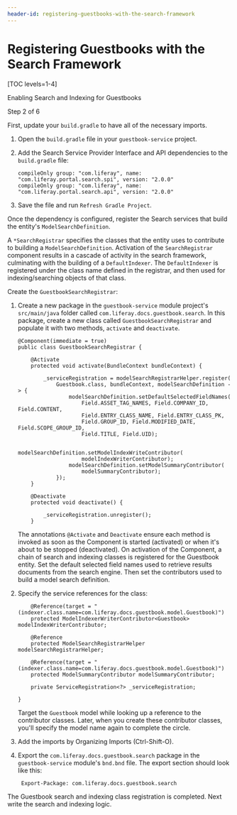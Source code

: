 ```yaml
---
header-id: registering-guestbooks-with-the-search-framework
---
```


# Registering Guestbooks with the Search Framework

[TOC levels=1-4]

<div class="learn-path-step row">
    <p id="stepTitle">Enabling Search and Indexing for Guestbooks</p><p>Step 2 of 6</p>
</div>

First, update your `build.gradle` to have all of the necessary imports.

1.  Open the `build.gradle` file in your `guestbook-service` project.

2.  Add the Search Service Provider Interface and API dependencies to the
	`build.gradle` file:

        compileOnly group: "com.liferay", name: "com.liferay.portal.search.spi", version: "2.0.0"
		compileOnly group: "com.liferay", name: "com.liferay.portal.search.api", version: "2.0.0"

3.  Save the file and run `Refresh Gradle Project`.

Once the dependency is configured, register the Search services that build the
entity's `ModelSearchDefinition`.

A `*SearchRegistrar` specifies the classes that the entity uses to contribute to
building a `ModelSearchDefinition`. Activation of the `SearchRegistrar`
component results in a cascade of activity in the search framework, culminating
with the building of a `DefaultIndexer`. The `DefaultIndexer` is registered
under the class name defined in the registrar, and then used for
indexing/searching objects of that class.

Create the `GuestbookSearchRegistrar`:

1.  Create a new package in the `guestbook-service` module project's
    `src/main/java` folder called `com.liferay.docs.guestbook.search`. In this
    package, create a new class called `GuestbookSearchRegistrar` and populate
    it with two methods, `activate` and `deactivate`.

        @Component(immediate = true)
        public class GuestbookSearchRegistrar {

            @Activate
            protected void activate(BundleContext bundleContext) {

                _serviceRegistration = modelSearchRegistrarHelper.register(
                    Guestbook.class, bundleContext, modelSearchDefinition -> {
                        modelSearchDefinition.setDefaultSelectedFieldNames(
                            Field.ASSET_TAG_NAMES, Field.COMPANY_ID, Field.CONTENT,
                            Field.ENTRY_CLASS_NAME, Field.ENTRY_CLASS_PK,
                            Field.GROUP_ID, Field.MODIFIED_DATE, Field.SCOPE_GROUP_ID,
                            Field.TITLE, Field.UID);

                        modelSearchDefinition.setModelIndexWriteContributor(
                            modelIndexWriterContributor);
                        modelSearchDefinition.setModelSummaryContributor(
                            modelSummaryContributor);
                    });
            }

            @Deactivate
            protected void deactivate() {

                _serviceRegistration.unregister();
            }

    The annotations `@Activate` and `Deactivate` ensure each method is invoked
    as soon as the Component is started (activated) or when it's about to be
    stopped (deactivated). On activation of the Component, a chain of search and
    indexing classes is registered for the Guestbook entity. Set the default
    selected field names used to retrieve results documents from the search
    engine. Then set the contributors used to build a model search definition.

2.  Specify the service references for the class:

            @Reference(target = "(indexer.class.name=com.liferay.docs.guestbook.model.Guestbook)")
            protected ModelIndexerWriterContributor<Guestbook> modelIndexWriterContributor;

            @Reference
            protected ModelSearchRegistrarHelper modelSearchRegistrarHelper;

            @Reference(target = "(indexer.class.name=com.liferay.docs.guestbook.model.Guestbook)")
            protected ModelSummaryContributor modelSummaryContributor;

            private ServiceRegistration<?> _serviceRegistration;

        }

    Target the `Guestbook` model while looking up a reference to the contributor
    classes. Later, when you create these contributor classes, you'll specify
    the model name again to complete the circle.

3.  Add the imports by Organizing Imports (Ctrl-Shift-O). 

4. Export the `com.liferay.docs.guestbook.search` package in the 
    `guestbook-service` module's `bnd.bnd` file. The export section should look
    like this: 

        Export-Package: com.liferay.docs.guestbook.search

The Guestbook search and indexing class registration is completed. Next write
the search and indexing logic.
